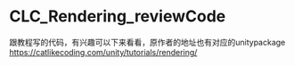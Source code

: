 # CLC_Rendering_reviewCode
 
跟教程写的代码，有兴趣可以下来看看，原作者的地址也有对应的unitypackage
https://catlikecoding.com/unity/tutorials/rendering/
